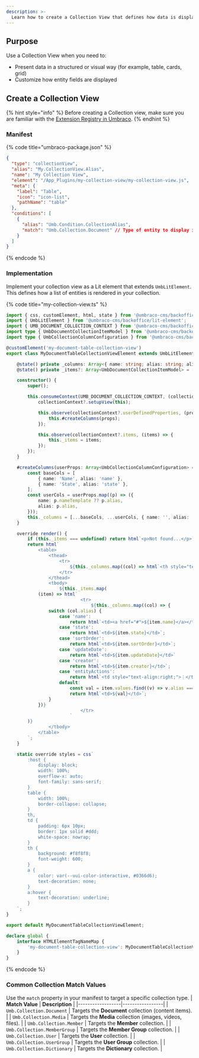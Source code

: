 ```yaml
---
description: >-
  Learn how to create a Collection View that defines how data is displayed within a collection in Umbraco.
---
```


## Purpose
Use a Collection View when you need to:
- Present data in a structured or visual way (for example, table, cards, grid)
- Customize how entity fields are displayed

## Create a Collection View

{% hint style="info" %}
Before creating a Collection view, make sure you are familiar with the [Extension Registry in Umbraco](../../../../customizing/extending-overview/extension-registry/register-extensions.md).
{% endhint %}

### Manifest
{% code title="umbraco-package.json" %}
```json
{
  "type": "collectionView",
  "alias": "My.CollectionView.Alias",
  "name": "My Collection View",
  "element": "/App_Plugins/my-collection-view/my-collection-view.js",
  "meta": {
    "label": "Table",
    "icon": "icon-list",
    "pathName": "table"
  },
  "conditions": [
    {
      "alias": "Umb.Condition.CollectionAlias",
      "match": "Umb.Collection.Document" // Type of entity to display in this collection view
    }
  ]
}
```
{% endcode %}

### Implementation

Implement your collection view as a Lit element that extends `UmbLitElement`.
This defines how a list of entities is rendered in your collection.

{% code title="my-collection-view.ts" %}
```typescript
import { css, customElement, html, state } from '@umbraco-cms/backoffice/external/lit';
import { UmbLitElement } from '@umbraco-cms/backoffice/lit-element';
import { UMB_DOCUMENT_COLLECTION_CONTEXT } from '@umbraco-cms/backoffice/document';
import type { UmbDocumentCollectionItemModel } from '@umbraco-cms/backoffice/document';
import type { UmbCollectionColumnConfiguration } from '@umbraco-cms/backoffice/collection';

@customElement('my-document-table-collection-view')
export class MyDocumentTableCollectionViewElement extends UmbLitElement {

    @state() private _columns: Array<{ name: string; alias: string; align?: string }> = [];
    @state() private _items?: Array<UmbDocumentCollectionItemModel> = [];

    constructor() {
        super();

        this.consumeContext(UMB_DOCUMENT_COLLECTION_CONTEXT, (collectionContext) => {
            collectionContext?.setupView(this);

            this.observe(collectionContext?.userDefinedProperties, (props) => {
                this.#createColumns(props);
            });

            this.observe(collectionContext?.items, (items) => {
                this._items = items;
            });
        });
    }

    #createColumns(userProps: Array<UmbCollectionColumnConfiguration> = []) {
        const baseCols = [
            { name: 'Name', alias: 'name' },
            { name: 'State', alias: 'state' },
        ];
        const userCols = userProps.map((p) => ({
            name: p.nameTemplate ?? p.alias,
            alias: p.alias,
        }));
        this._columns = [...baseCols, ...userCols, { name: '', alias: 'entityActions', align: 'right' }];
    }

    override render() {
        if (this._items === undefined) return html`<p>Not found...</p>`;
        return html`
            <table>
                <thead>
                    <tr>
                        ${this._columns.map((col) => html`<th style="text-align:${col.align ?? 'left'}">${col.name}</th>`)}
                    </tr>
                </thead>
                <tbody>
                    ${this._items.map(
            (item) => html`
                            <tr>
                                ${this._columns.map((col) => {
                switch (col.alias) {
                    case 'name':
                        return html`<td><a href="#">${item.name}</a></td>`;
                    case 'state':
                        return html`<td>${item.state}</td>`;
                    case 'sortOrder':
                        return html`<td>${item.sortOrder}</td>`;
                    case 'updateDate':
                        return html`<td>${item.updateDate}</td>`
                    case 'creator':
                        return html`<td>${item.creator}</td>`;
                    case 'entityActions':
                        return html`<td style="text-align:right;">⋮</td>`;
                    default:
                        const val = item.values.find((v) => v.alias === col.alias)?.value ?? '';
                        return html`<td>${val}</td>`;
                }
            })}
                            </tr>
                        `
        )}
                </tbody>
            </table>
        `;
    }

    static override styles = css`
        :host {
            display: block;
            width: 100%;
            overflow-x: auto;
            font-family: sans-serif;
        }
        table {
            width: 100%;
            border-collapse: collapse;
        }
        th,
        td {
            padding: 6px 10px;
            border: 1px solid #ddd;
            white-space: nowrap;
        }
        th {
            background: #f8f8f8;
            font-weight: 600;
        }
        a {
            color: var(--uui-color-interactive, #0366d6);
            text-decoration: none;
        }
        a:hover {
            text-decoration: underline;
        }
    `;
}

export default MyDocumentTableCollectionViewElement;

declare global {
    interface HTMLElementTagNameMap {
        'my-document-table-collection-view': MyDocumentTableCollectionViewElement;
    }
}
```
{% endcode %}

### Common Collection Match Values

Use the `match` property in your manifest to target a specific collection type.
| **Match Value** | **Description** |
|------------------|-----------------|
| `Umb.Collection.Document` | Targets the **Document** collection (content items). |
| `Umb.Collection.Media` | Targets the **Media** collection (images, videos, files). |
| `Umb.Collection.Member` | Targets the **Member** collection. |
| `Umb.Collection.MemberGroup` | Targets the **Member Group** collection. |
| `Umb.Collection.User` | Targets the **User** collection. |
| `Umb.Collection.UserGroup` | Targets the **User Group** collection. |
| `Umb.Collection.Dictionary` | Targets the **Dictionary** collection. |
